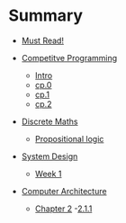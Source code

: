 # Summary

- [Must Read!](./must-read.md)

- [Competitve Programming]()
    - [Intro](./cp/CompetitiveProgramming.md)
    - [cp.0](./cp/Week1.md)
    - [cp.1](./cp/Week2.md)
    - [cp.2](./cp/eda.md)

- [Discrete Maths]()
    - [Propositional logic](./dm/Prop.md)

- [System Design]()
    - [Week 1](./sp/week1)

- [Computer Architecture]()
    - [Chapter 2]()
        -[2.1.1](ComputerArchitecture/2/2d1d1.md)